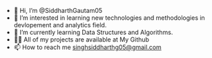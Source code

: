 - 👋 Hi, I’m @SiddharthGautam05
- 👀 I’m interested in learning new technologies and methodologies in devlopement and analytics field.
- 🌱 I’m currently learning Data Structures and Algorithms.
- 👨‍💻 All of my projects are available at My Github
- 📫 How to reach me singhsiddharthg05@gmail.com

<!---
SiddharthGautam05/SiddharthGautam05 is a ✨ special ✨ repository because its `README.md` (this file) appears on your GitHub profile.
You can click the Preview link to take a look at your changes.
--->
